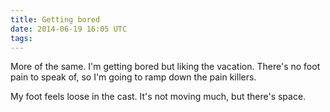 ```yaml
---
title: Getting bored
date: 2014-06-19 16:05 UTC
tags:
---
```


More of the same. I'm getting bored but liking the vacation. There's no foot pain to speak of, so I'm going to ramp down the pain killers.

My foot feels loose in the cast. It's not moving much, but there's space.
